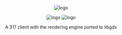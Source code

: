 <p align="center">
  <img src="http://i.imgur.com/btON5Ep.png" alt="logo"/>
</p>
<p align="center">
  <img src="https://travis-ci.org/demmonic/317HD.svg?branch=master" alt="logo"/>
  <img src="https://img.shields.io/badge/License-MIT-yellow.svg" alt="logo"/>
</p>

<p align="center">
  A 317 client with the rendering engine ported to libgdx
</p>
